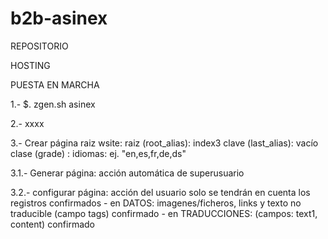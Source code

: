 # b2b-asinex

REPOSITORIO


HOSTING


PUESTA EN MARCHA

1.- $. zgen.sh asinex

2.- xxxx


3.- Crear página raiz
    wsite: 
    raiz (root_alias): index3
    clave (last_alias): vacío
    clase (grade) : idiomas: ej. "en,es,fr,de,ds"
    
3.1.- Generar página: acción automática de superusuario

3.2.- configurar página: acción del usuario
    solo se tendrán en cuenta los registros confirmados
    - en DATOS: imagenes/ficheros, links y texto no traducible (campo tags)
            confirmado
    - en TRADUCCIONES: (campos: text1, content)
            confirmado

